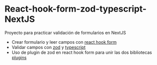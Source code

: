 # React-hook-form-zod-typescript-NextJS

Proyecto para practicar validación de formularios en NextJS

- Crear formulario y leer campos con [react hook form](https://react-hook-form.com/)
- Validar campos con [zod](https://zod.dev/) y [typescript](https://www.typescriptlang.org/)
- Uso de plugin de zod en react hook form para unir las dos bibliotecas [plugins](https://github.com/react-hook-form/resolvers)

